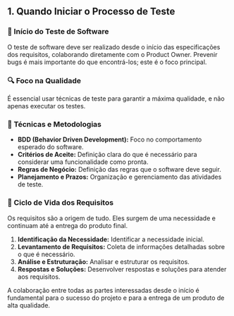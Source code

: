 ## 1. Quando Iniciar o Processo de Teste

### 📅 Início do Teste de Software
O teste de software deve ser realizado desde o início das especificações dos requisitos, colaborando diretamente com o Product Owner. Prevenir bugs é mais importante do que encontrá-los; este é o foco principal.

### 🔍 Foco na Qualidade
É essencial usar técnicas de teste para garantir a máxima qualidade, e não apenas executar os testes. 

### 💼 Técnicas e Metodologias
- **BDD (Behavior Driven Development):** Foco no comportamento esperado do software.
- **Critérios de Aceite:** Definição clara do que é necessário para considerar uma funcionalidade como pronta.
- **Regras de Negócio:** Definição das regras que o software deve seguir.
- **Planejamento e Prazos:** Organização e gerenciamento das atividades de teste.

### 🌱 Ciclo de Vida dos Requisitos
Os requisitos são a origem de tudo. Eles surgem de uma necessidade e continuam até a entrega do produto final. 
1. **Identificação da Necessidade:** Identificar a necessidade inicial.
2. **Levantamento de Requisitos:** Coleta de informações detalhadas sobre o que é necessário.
3. **Análise e Estruturação:** Analisar e estruturar os requisitos.
4. **Respostas e Soluções:** Desenvolver respostas e soluções para atender aos requisitos.

A colaboração entre todas as partes interessadas desde o início é fundamental para o sucesso do projeto e para a entrega de um produto de alta qualidade.
